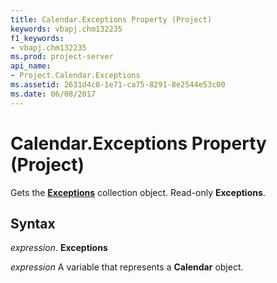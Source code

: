 ```yaml
---
title: Calendar.Exceptions Property (Project)
keywords: vbapj.chm132235
f1_keywords:
- vbapj.chm132235
ms.prod: project-server
api_name:
- Project.Calendar.Exceptions
ms.assetid: 2631d4c8-1e71-ca75-8291-8e2544e53c00
ms.date: 06/08/2017
---
```



# Calendar.Exceptions Property (Project)

Gets the  **[Exceptions](exceptions-object-project.md)** collection object. Read-only **Exceptions**.


## Syntax

 _expression_. **Exceptions**

 _expression_ A variable that represents a **Calendar** object.


